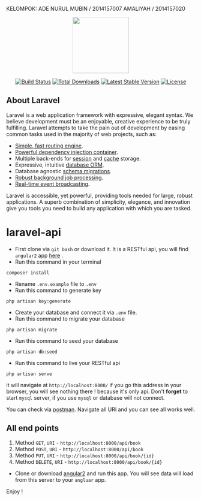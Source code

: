 KELOMPOK:
ADE NURUL MUBIN / 2014157007
AMALIYAH / 2014157020


<p align="center"><a href="https://laravel.com" target="_blank"><img width="150"src="https://laravel.com/laravel.png"></a></p>

<p align="center">
<a href="https://travis-ci.org/laravel/framework"><img src="https://travis-ci.org/laravel/framework.svg" alt="Build Status"></a>
<a href="https://packagist.org/packages/laravel/framework"><img src="https://poser.pugx.org/laravel/framework/d/total.svg" alt="Total Downloads"></a>
<a href="https://packagist.org/packages/laravel/framework"><img src="https://poser.pugx.org/laravel/framework/v/stable.svg" alt="Latest Stable Version"></a>
<a href="https://packagist.org/packages/laravel/framework"><img src="https://poser.pugx.org/laravel/framework/license.svg" alt="License"></a>
</p>

## About Laravel

Laravel is a web application framework with expressive, elegant syntax. We believe development must be an enjoyable, creative experience to be truly fulfilling. Laravel attempts to take the pain out of development by easing common tasks used in the majority of web projects, such as:

- [Simple, fast routing engine](https://laravel.com/docs/routing).
- [Powerful dependency injection container](https://laravel.com/docs/container).
- Multiple back-ends for [session](https://laravel.com/docs/session) and [cache](https://laravel.com/docs/cache) storage.
- Expressive, intuitive [database ORM](https://laravel.com/docs/eloquent).
- Database agnostic [schema migrations](https://laravel.com/docs/migrations).
- [Robust background job processing](https://laravel.com/docs/queues).
- [Real-time event broadcasting](https://laravel.com/docs/broadcasting).

Laravel is accessible, yet powerful, providing tools needed for large, robust applications. A superb combination of simplicity, elegance, and innovation give you tools you need to build any application with which you are tasked.

# laravel-api
- First clone via `git bash` or download it. It is a RESTful api, you will find `angular2` app [here](https://github.com/eliyas5044/angular-laravel) .
- Run this command in your terminal
```
composer install
```
- Rename `.env.example` file to `.env`
- Run this command to generate key
```
php artisan key:generate
```
- Create your database and connect it via `.env` file.
- Run this command to migrate your database
```
php artisan migrate
```
- Run this command to seed your database
```
php artisan db:seed
```
- Run this command to live your RESTful api
```
php artisan serve
```

it will navigate at `http://localhost:8000/`
if you go this address in your browser, you will see nothing there !
because it's only api. Don't **forget** to start `mysql` server, if you use `mysql` or database will not connect.

You can check via [postman](https://www.getpostman.com/apps). Navigate all URI and you can see all works well.

## All end points
1. Method `GET`, `URI` - `http://localhost:8000/api/book`
2. Method `POST`, `URI` - `http://localhost:8000/api/book`
3. Method `PUT`, `URI` - `http://localhost:8000/api/book/{id}`
4. Method `DELETE`, `URI` - `http://localhost:8000/api/book/{id}`

- Clone or download [angular2](https://github.com/eliyas5044/angular-laravel) and run this app. You will see data will load from this server to your `angluar` app.

Enjoy !
